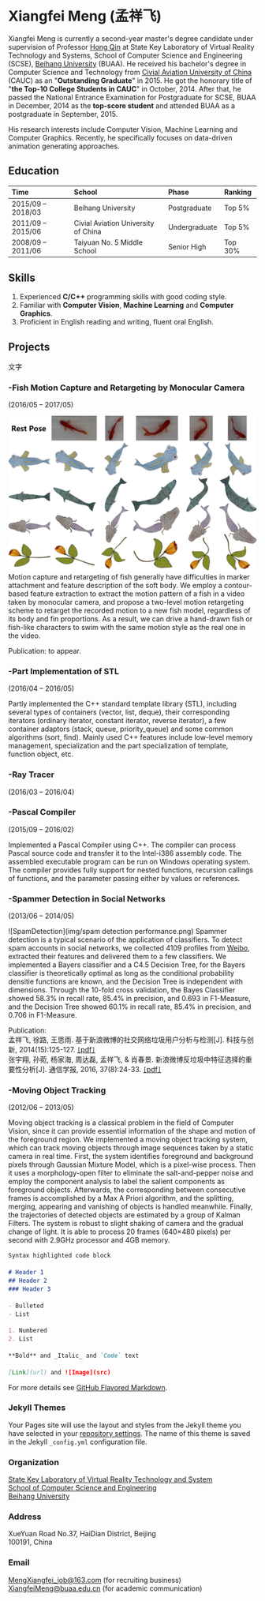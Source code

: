 # Xiangfei Meng (孟祥飞)

Xiangfei Meng is currently a second-year master's degree candidate under supervision of Professor [Hong Qin](https://www.cs.stonybrook.edu/people/faculty/HongQin) at State Key Laboratory of Virtual Reality Technology and Systems, School of Computer Science and Engineering (SCSE), [Beihang University](http://www.buaa.edu.cn/) (BUAA). He received his bachelor's degree in Computer Science and Technology from [Civial Aviation University of China](http://www.cauc.edu.cn/zh/) (CAUC) as an "**Outstanding Graduate**" in 2015. He got the honorary title of "**the Top-10 College Students in CAUC**" in October, 2014. After that, he passed the National Entrance Examination for Postgraduate for SCSE, BUAA in December, 2014 as the **top-score student** and attended BUAA as a postgraduate in September, 2015.

His research interests include Computer Vision, Machine Learning and Computer Graphics. Recently, he specifically focuses on data-driven animation generating approaches.

## Education

| Time				| School								 |  Phase      | Ranking	|
| :---------------- | :------------------------------------- | :---------   | :--------- |
| 2015/09 – 2018/03	| Beihang University					| Postgraduate  | Top 5%	|
| 2011/09 – 2015/06 | Civial Aviation University of China	| Undergraduate |  Top 5%	|
| 2008/09 – 2011/06 | Taiyuan No. 5 Middle School			| Senior High	| Top 30%	|

## Skills
1. Experienced **C/C++** programming skills with good coding style.
2. Familiar with **Computer Vision**, **Machine Learning** and **Computer Graphics**.
3. Proficient in English reading and writing, fluent oral English.

## Projects

<span>文字</span>

### -Fish Motion Capture and Retargeting by Monocular Camera 
(2016/05 – 2017/05)

![FishImg](img/Fish.png)
Motion capture and retargeting of fish generally have difficulties in marker attachment and feature description of the soft body. We employ a contour-based feature extraction to extract the motion pattern of a fish in a video taken by monocular camera, and propose a two-level motion retargeting scheme to retarget the recorded motion to a new fish model, regardless of its body and fin proportions. As a result, we can drive a hand-drawn fish or fish-like characters to swim with the same motion style as the real one in the video.

Publication: to appear.


### -Part Implementation of STL 
(2016/04 – 2016/05)

Partly implemented the C++ standard template library (STL), including several types of containers (vector, list, deque), their corresponding iterators (ordinary iterator, constant iterator, reverse iterator), a few container adaptors (stack, queue, priority_queue) and some common algorithms (sort, find). Mainly used C++ features include low-level memory management, specialization and the part specialization of template, function object, etc.

### -Ray Tracer 
(2016/03 – 2016/04)

### -Pascal Compiler 
(2015/09 – 2016/02)

Implemented a Pascal Compiler using C++. The compiler can process Pascal source code and transfer it to
the Intel-i386 assembly code. The assembled executable program can be run on Windows operating system. The compiler provides fully support for nested functions, recursion callings of functions, and the parameter passing either by values or references.

### -Spammer Detection in Social Networks 
(2013/06 – 2014/05)

![SpamDetection](img/spam detection performance.png)
Spammer detection is a typical scenario of the application of classifiers. To detect spam accounts in social networks, we collected 4109 profiles from [Weibo](http://weibo.com/), extracted their features and delivered them to a few classifiers. We implemented a Bayers classifier and a C4.5 Decision Tree, for the Bayers classifier is theoretically optimal as long as the conditional probability densitie functions are known, and the Decision Tree is independent with dimensions. Through the 10-fold cross validation, the Bayes Classifier showed 58.3% in recall rate, 85.4% in precision, and 0.693 in F1-Measure, and the Decision Tree showed 60.1% in recall rate, 85.4% in precision, and 0.706
in F1-Measure.

Publication:  
孟祥飞, 徐路, 王思雨. 基于新浪微博的社交网络垃圾用户分析与检测[J]. 科技与创新, 2014(15):125-127. [`[`pdf`]`](paper/基于新浪微博的社交网络垃圾用户分析与检测.pdf)  
张宇翔, 孙菀, 杨家海, 周达磊, 孟祥飞, & 肖春景. 新浪微博反垃圾中特征选择的重要性分析[J]. 通信学报, 2016, 37(8):24-33. [`[`pdf`]`](paper/新浪微博反垃圾中特征选择的重要性分析.pdf)

### -Moving Object Tracking 
(2012/06 – 2013/05)


Moving object tracking is a classical problem in the field of Computer Vision, since it can provide essential information of the shape and motion of the foreground region. We implemented a moving object tracking system, which can track moving objects through image sequences taken by a static camera in real time. First, the system identifies foreground and background pixels through Gaussian Mixture Model, which is a pixel-wise process. Then it uses a morphology-open filter to eliminate the salt-and-pepper noise and employ the component analysis to label the salient components as foreground objects. Afterwards, the corresponding between consecutive frames is accomplished by a Max A Priori algorithm, and the splitting, merging, appearing and vanishing of objects is handled meanwhile. Finally, the trajectories of detected objects are estimated by a group of Kalman Filters. The system is robust to slight shaking of camera and the gradual change of light. It is able to process 20 frames (640×480 pixels) per second  with 2.9GHz processor and 4GB memory.


```markdown
Syntax highlighted code block

# Header 1
## Header 2
### Header 3

- Bulleted
- List

1. Numbered
2. List

**Bold** and _Italic_ and `Code` text

[Link](url) and ![Image](src)
```

For more details see [GitHub Flavored Markdown](https://guides.github.com/features/mastering-markdown/).

### Jekyll Themes

Your Pages site will use the layout and styles from the Jekyll theme you have selected in your [repository settings](https://github.com/DreamChaserMXF/dreamchasermxf.github.com/settings). The name of this theme is saved in the Jekyll `_config.yml` configuration file.

### Organization
[State Key Laboratory of Virtual Reality Technology and System](http://vrlab.buaa.edu.cn/)  
[School of Computer Science and Engineering](http://scse.buaa.edu.cn/buaa-css-web/initAction.action)  
[Beihang University](http://www.buaa.edu.cn/)

### Address
XueYuan Road No.37, HaiDian District, Beijing  
100191, China

### Email
[MengXiangfei_job@163.com](mailto:MengXiangfei_job@163.com) (for recruiting business)  
[XiangfeiMeng@buaa.edu.cn](mailto:XiangfeiMeng@buaa.edu.cn) (for academic communication)
